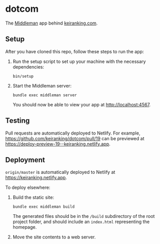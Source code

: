 # dotcom

The [Middleman] app behind [keiranking.com].

[Middleman]: https://middlemanapp.com/
[keiranking.com]: https://keiranking.com/

## Setup

After you have cloned this repo, follow these steps to run the app:

1. Run the setup script to set up your machine with the necessary dependencies:

    ```
    bin/setup
    ```

1. Start the Middleman server:

    ```
    bundle exec middleman server
    ```

    You should now be able to view your app at <http://localhost:4567>.

## Testing

Pull requests are automatically deployed to Netlify. For example, https://github.com/keiranking/dotcom/pull/19 can be previewed at https://deploy-preview-19--keiranking.netlify.app.

## Deployment

`origin/master` is automatically deployed to Netlify at https://keiranking.netlify.app.

To deploy elsewhere:

1. Build the static site:

    ```
    bundle exec middleman build
    ```

    The generated files should be in the `/build` subdirectory of the root project folder, and should include an `index.html` representing the homepage.

2. Move the site contents to a web server.
